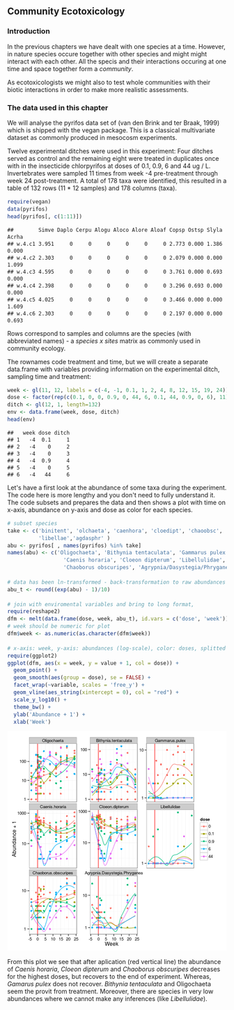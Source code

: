 

## Community Ecotoxicology

### Introduction

In the previous chapters we have dealt with one species at a time.
However, in nature species occure together with other species and might might interact with each other.
All the specis and their interactions occuring at one time and space together form a *community*.

As ecotoxicologists we might also to test whole communities with their biotic interactions in order to make more realistic assessments.



### The data used in this chapter
We will analyse the pyrifos data set of (van den
Brink and ter
Braak, 1999) 
which is shipped with the vegan package. 
This is a classical multivariate dataset as commonly produced in mesocosm experiments.

Twelve experimental ditches were used in this experiment: 
Four ditches served as control and the remaining eight were treated in duplicates 
once with in the insecticide chlorpyrifos at doses of 0.1, 0.9, 6 and 44 ug / L. 
Invertebrates were sampled 11 times from week -4 pre-treatment through week 24 post-treatment. 
A total of 178 taxa were identified, this resulted in a table  of 132 rows 
(11 * 12 samples) and 178 columns (taxa).


```r
require(vegan)
data(pyrifos)
head(pyrifos[, c(1:11)])
```

```
##        Simve Daplo Cerpu Alogu Aloco Alore Aloaf Copsp Ostsp Slyla Acrha
## w.4.c1 3.951     0     0     0     0     0     0 2.773 0.000 1.386 0.000
## w.4.c2 2.303     0     0     0     0     0     0 2.079 0.000 0.000 1.099
## w.4.c3 4.595     0     0     0     0     0     0 3.761 0.000 0.693 0.000
## w.4.c4 2.398     0     0     0     0     0     0 3.296 0.693 0.000 0.000
## w.4.c5 4.025     0     0     0     0     0     0 3.466 0.000 0.000 1.609
## w.4.c6 2.303     0     0     0     0     0     0 2.197 0.000 0.000 0.693
```


Rows correspond to samples and columns are the species (with abbreviated names) - a *species x sites* matrix as commonly used in community ecology.

The rownames code treatment and time, but we will create a separate data.frame with variables providing information on the experimental ditch, sampling time and treatment: 



```r
week <- gl(11, 12, labels = c(-4, -1, 0.1, 1, 2, 4, 8, 12, 15, 19, 24))
dose <- factor(rep(c(0.1, 0, 0, 0.9, 0, 44, 6, 0.1, 44, 0.9, 0, 6), 11))
ditch <- gl(12, 1, length=132)
env <- data.frame(week, dose, ditch)
head(env)
```

```
##   week dose ditch
## 1   -4  0.1     1
## 2   -4    0     2
## 3   -4    0     3
## 4   -4  0.9     4
## 5   -4    0     5
## 6   -4   44     6
```

Let's have a first look at the abundance of some taxa during the experiment.
The code here is more lengthy and you don't need to fully understand it.
The code subsets and prepares the data and then shows a plot with time on x-axis, 
abundance on y-axis and dose as color for each species.




```r
# subset species
take <- c('binitent', 'olchaeta', 'caenhora', 'cloedipt', 'chaoobsc',  'gammpule', 
          'libellae','agdasphr' )
abu <- pyrifos[ , names(pyrifos) %in% take]
names(abu) <- c('Oligochaeta', 'Bithynia tentaculata', 'Gammarus pulex', 
                  'Caenis horaria', 'Cloeon dipterum', 'Libellulidae', 
                  'Chaoborus obscuripes', 'Agrypnia/Dasystegia/Phryganea')

# data has been ln-transformed - back-transformation to raw abundances
abu_t <- round((exp(abu) - 1)/10)

# join with enviromental variables and bring to long format,
require(reshape2)
dfm <- melt(data.frame(dose, week, abu_t), id.vars = c('dose', 'week'))  
# week should be numeric for plot
dfm$week <- as.numeric(as.character(dfm$week))

# x-axis: week, y-axis: abundances (log-scale), color: doses, splitted by taxon)
require(ggplot2)
ggplot(dfm, aes(x = week, y = value + 1, col = dose)) +
  geom_point() +
  geom_smooth(aes(group = dose), se = FALSE) +
  facet_wrap(~variable, scales = 'free_y') +
  geom_vline(aes_string(xintercept = 0), col = "red") +
  scale_y_log10() +
  theme_bw() +
  ylab('Abundance + 1') +
  xlab('Week')
```

![plot of chunk pyrifos_raw_plot](figure/pyrifos_raw_plot-1.png) 

From this plot we see that after aplication (red vertical line) the abundance of 
*Caenis horaria*, *Cloeon dipterum* and *Chaoborus obscuripes* decreases for the highest doses,
but recovers to the end of experiment.
Whereas, *Gamarus pulex* does not recover. 
*Bithynia tentaculata* and Oligochaeta seem the provit from treatment.
Moreover, there are species in very low abundances where we cannot make any inferences (like *Libellulidae*).
